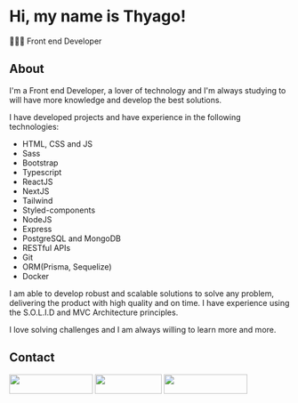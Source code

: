 <h1>Hi, my name is Thyago!</h1>
<p>🧑🏽‍💻 Front end Developer</p>

<h2>About</h2>
<p>I'm a Front end Developer, a lover of technology and I'm always studying to will have more knowledge and develop the best solutions.</p>
<p>I have developed projects and have experience in the following technologies:</p>
<ul>
  <li>HTML, CSS and JS</li>
  <li>Sass</li>
  <li>Bootstrap</li>
  <li>Typescript</li>
  <li>ReactJS</li>
  <li>NextJS</li>
  <li>Tailwind</li>
  <li>Styled-components</li>
  
  <li>NodeJS</li>
  <li>Express</li>
  <li>PostgreSQL and MongoDB</li>
  <li>RESTful APIs</li>
  
  <li>Git</li>
  <li>ORM(Prisma, Sequelize)</li>
  <li>Docker</li>
</ul>
<p>I am able to develop robust and scalable solutions to solve any problem, delivering the product with high quality and on time. I have experience using the S.O.L.I.D and MVC Architecture principles.</p>
<p>I love solving challenges and I am always willing to learn more and more.</p>

<h2>Contact</h2>
 
<div> 
  <a href="https://instagram.com/thyago.rc" target="_blank"><img src="https://img.shields.io/badge/-Instagram-%23E4405F?style=for-the-badge&logo=instagram&logoColor=white" target="_blank" width="150" height="35"></a>
  <a href="mailto:thyagorafael57@gmail.com"><img src="https://img.shields.io/badge/-Gmail-%23333?style=for-the-badge&logo=gmail&logoColor=red" target="_blank" width="120" height="35"></a>
  <a href="https://www.linkedin.com/in/thyago-rafael-287520278" target="_blank"><img src="https://img.shields.io/badge/-LinkedIn-%230077B5?style=for-the-badge&logo=linkedin&logoColor=white" target="_blank" width="150" height="35"></a>
</div>
